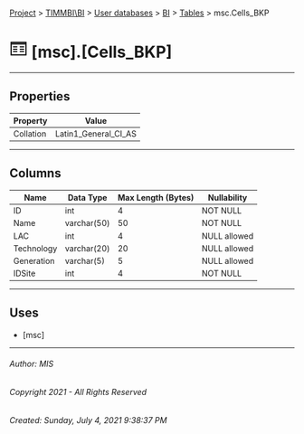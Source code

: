 #### 

[Project](../../../../index.md) > [TIMMBI\\BI](../../../index.md) > [User databases](../../index.md) > [BI](../index.md) > [Tables](Tables.md) > msc.Cells_BKP

# ![Tables](../../../../Images/Table32.png) [msc].[Cells_BKP]

---

## <a name="#properties"></a>Properties

| Property | Value |
|---|---|
| Collation | Latin1_General_CI_AS |


---

## <a name="#columns"></a>Columns

| Name | Data Type | Max Length (Bytes) | Nullability |
|---|---|---|---|
| ID | int | 4 | NOT NULL |
| Name | varchar(50) | 50 | NOT NULL |
| LAC | int | 4 | NULL allowed |
| Technology | varchar(20) | 20 | NULL allowed |
| Generation | varchar(5) | 5 | NULL allowed |
| IDSite | int | 4 | NOT NULL |


---

## <a name="#uses"></a>Uses

* [msc]


---

###### Author:  MIS

###### Copyright 2021 - All Rights Reserved

###### Created: Sunday, July 4, 2021 9:38:37 PM

